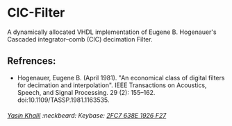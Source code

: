 # CIC-Filter
A dynamically allocated VHDL implementation of Eugene B. Hogenauer's Cascaded integrator–comb (CIC) decimation Filter.

## Refrences:
* Hogenauer, Eugene B. (April 1981). "An economical class of digital filters for decimation and interpolation". IEEE Transactions on Acoustics, Speech, and Signal Processing. 29 (2): 155–162. doi:10.1109/TASSP.1981.1163535.

###### [Yasin Khalil](http://www.yasinkhalil.com) :neckbeard: Keybase: [2FC7 638E 1926 F27](https://keybase.io/ysnkhll)
